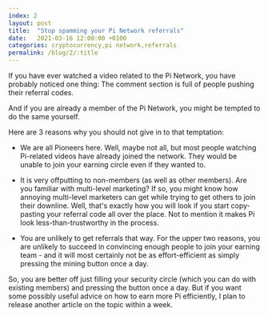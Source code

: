 ```yaml
---
index: 2
layout: post
title:  "Stop spamming your Pi Network referrals"
date:   2021-03-16 12:00:00 +0100
categories: cryptocurrency,pi network,referrals
permalink: /blog/2/:title
---
```

If you have ever watched a video related to the Pi Network, you have probably noticed one thing\: The comment section is full of people pushing their referral codes.

And if you are already a member of the Pi Network, you might be tempted to do the same yourself.

Here are 3 reasons why you should not give in to that temptation\:

- We are all Pioneers here.
Well, maybe not all, but most people watching Pi-related videos have already joined the network. They would be unable to join your earning circle even if they wanted to.

- It is very offputting to non-members (as well as other members).
Are you familiar with multi-level marketing? If so, you might know how annoying multi-level marketers can get while trying to get others to join their downline.
Well, that's exactly how you will look if you start copy-pasting your referral code all over the place. Not to mention it makes Pi look less-than-trustworthy in the process.

- You are unlikely to get referrals that way.
For the upper two reasons, you are unlikely to succeed in convincing enough people to join your earning team - and it will most certainly not be as effort-efficient as simply pressing the mining button once a day.

So, you are better off just filling your security circle (which you can do with existing members) and pressing the button once a day. But if you want some possibly useful advice on how to earn more Pi efficiently, I plan to release another article on the topic within a week.

